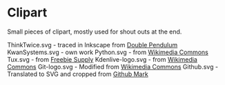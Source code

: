 # Clipart
Small pieces of clipart, mostly used for shout outs at the end.

ThinkTwice.svg - traced in Inkscape from [Double Pendulum](https://youtu.be/d0Z8wLLPNE0?t=120)
KwanSystems.svg - own work
Python.svg - from [Wikimedia Commons](https://commons.wikimedia.org/wiki/File:Python-logo-notext.svg)
Tux.svg - from [Freebie Supply](https://freebiesupply.com/logos/linux-tux-logo-2/)
Kdenlive-logo.svg - from [Wikimedia Commons](https://commons.wikimedia.org/wiki/File:Kdenlive-logo.svg)
Git-logo.svg - Modified from [Wikimedia Commons](https://commons.wikimedia.org/wiki/File:Git-logo.svg)
Github.svg - Translated to SVG and cropped from [Github Mark](https://github.com/logos)

